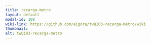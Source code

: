 ```yaml
---
title: recarga-metro
layout: default
modal-id: 108
wiki-link: https://github.com/aigora/twQ103-recarga-metro/wiki
thumbnail: 
alt: twQ103-recarga-metro
---
```

